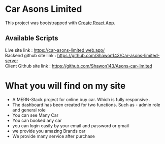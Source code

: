 # Car Asons Limited

This project was bootstrapped with [Create React App](https://github.com/facebook/create-react-app).

## Available Scripts

Live site link : https://car-asons-limited.web.app/ \
Backend github site link : https://github.com/Shawon143/Car-asons-limited-server \
Client Github site link : https://github.com/Shawon143/Asons-car-limited

# What you will find on my site
* A MERN-Stack project for online buy car. Which is fully responsive .
* The dashboard has been created for two functions. Such as - admin role and general role
* You can see Many Car 
* You can booked any car
* you can login easily by your email and password or gmail
* we provide you amazing Brands car 
* We provide many service after purchase 
